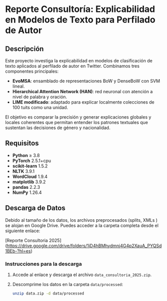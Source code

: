# Reporte Consultoría: Explicabilidad en Modelos de Texto para Perfilado de Autor

## Descripción
Este proyecto investiga la explicabilidad en modelos de clasificación de texto aplicados al perfilado de autor en Twitter. Combinamos tres componentes principales:
- **EvoMSA**: ensamblado de representaciones BoW y DenseBoW con SVM lineal.  
- **Hierarchical Attention Network (HAN)**: red neuronal con atención a nivel de palabra y oración.  
- **LIME modificado**: adaptado para explicar localmente colecciones de 100 tuits como una unidad.

El objetivo es comparar la precisión y generar explicaciones globales y locales coherentes que permitan entender los patrones textuales que sustentan las decisiones de género y nacionalidad.

## Requisitos
- **Python** ≥ 3.8  
- **PyTorch** 2.5.1+cpu  
- **scikit-learn** 1.5.2  
- **NLTK** 3.9.1  
- **WordCloud** 1.9.4  
- **matplotlib** 3.9.2  
- **pandas** 2.2.3  
- **NumPy** 1.26.4  


## Descarga de Datos

Debido al tamaño de los datos, los archivos preprocesados (splits, XMLs ) se alojan en Google Drive. Puedes acceder a la carpeta completa desde el siguiente enlace:

[Reporte Consultoria 2025] (https://drive.google.com/drive/folders/1jD4hBMhydmnj4G4p2XauA_PYQSd1BEb-?hl=es)

### Instrucciones para la descarga

1. Accede al enlace y descarga el archivo `data_consultoria_2025.zip`.


2. Descomprime los datos en la carpeta `data/processed`:
   ```bash
   unzip data.zip -d data/processed

